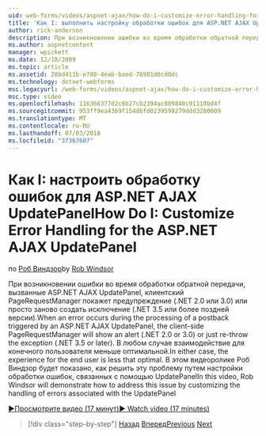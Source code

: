 ```yaml
---
uid: web-forms/videos/aspnet-ajax/how-do-i-customize-error-handling-for-the-aspnet-ajax-updatepanel
title: 'Как I: выполнить настройку обработки ошибок для ASP.NET AJAX UpdatePanel | Документация Майкрософт'
author: rick-anderson
description: При возникновении ошибки во время обработки обратной передачи, вызванные ASP.NET AJAX UpdatePanel, клиентский PageRequestManager покажет предупреждение (. NE...
ms.author: aspnetcontent
manager: wpickett
ms.date: 12/18/2009
ms.topic: article
ms.assetid: 28bd411b-e708-4eab-baed-76981d6cd0dc
ms.technology: dotnet-webforms
msc.legacyurl: /web-forms/videos/aspnet-ajax/how-do-i-customize-error-handling-for-the-aspnet-ajax-updatepanel
msc.type: video
ms.openlocfilehash: 116366377d2c6b27cb2394ac089848c91110bd4f
ms.sourcegitcommit: 953ff9ea4369f154d6fd0239599279ddd3280009
ms.translationtype: MT
ms.contentlocale: ru-RU
ms.lasthandoff: 07/03/2018
ms.locfileid: "37367607"
---
```

<a name="how-do-i-customize-error-handling-for-the-aspnet-ajax-updatepanel"></a><span data-ttu-id="3289a-103">Как I: настроить обработку ошибок для ASP.NET AJAX UpdatePanel</span><span class="sxs-lookup"><span data-stu-id="3289a-103">How Do I: Customize Error Handling for the ASP.NET AJAX UpdatePanel</span></span>
====================
<span data-ttu-id="3289a-104">по [Роб Виндзор](https://twitter.com/robwindsor)</span><span class="sxs-lookup"><span data-stu-id="3289a-104">by [Rob Windsor](https://twitter.com/robwindsor)</span></span>

<span data-ttu-id="3289a-105">При возникновении ошибки во время обработки обратной передачи, вызванные ASP.NET AJAX UpdatePanel, клиентский PageRequestManager покажет предупреждение (.NET 2.0 или 3.0) или просто заново создать исключение (.NET 3.5 или более поздней версии).</span><span class="sxs-lookup"><span data-stu-id="3289a-105">When an error occurs during the processing of a postback triggered by an ASP.NET AJAX UpdatePanel, the client-side PageRequestManager will show an alert (.NET 2.0 or 3.0) or just re-throw the exception (.NET 3.5 or later).</span></span> <span data-ttu-id="3289a-106">В любом случае взаимодействие для конечного пользователя меньше оптимальной.</span><span class="sxs-lookup"><span data-stu-id="3289a-106">In either case, the experience for the end user is less that optimal.</span></span> <span data-ttu-id="3289a-107">В этом видеоролике Роб Виндзор будет показано, как решить эту проблему путем настройки обработки ошибок, связанных с помощью UpdatePanel</span><span class="sxs-lookup"><span data-stu-id="3289a-107">In this video, Rob Windsor will demonstrate how to address this issue by customizing the handling of errors associated with the UpdatePanel</span></span>

[<span data-ttu-id="3289a-108">&#9654;Просмотрите видео (17 минут)</span><span class="sxs-lookup"><span data-stu-id="3289a-108">&#9654; Watch video (17 minutes)</span></span>](https://channel9.msdn.com/Blogs/ASP-NET-Site-Videos/how-do-i-customize-error-handling-for-the-aspnet-ajax-updatepanel)

> [!div class="step-by-step"]
> <span data-ttu-id="3289a-109">[Назад](set-up-your-development-environment-for-aspnet-20.md)
> [Вперед](how-do-i-use-aspnet-ajax-client-templates.md)</span><span class="sxs-lookup"><span data-stu-id="3289a-109">[Previous](set-up-your-development-environment-for-aspnet-20.md)
[Next](how-do-i-use-aspnet-ajax-client-templates.md)</span></span>
